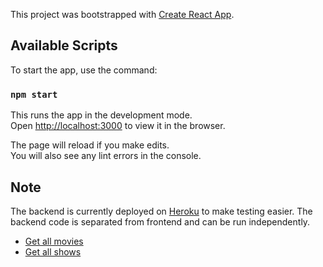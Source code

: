 This project was bootstrapped with [Create React App](https://github.com/facebook/create-react-app).

## Available Scripts

To start the app, use the command:

### `npm start`

This runs the app in the development mode.<br>
Open [http://localhost:3000](http://localhost:3000) to view it in the browser.

The page will reload if you make edits.<br>
You will also see any lint errors in the console.

## Note

The backend is currently deployed on [Heroku](https://rmdb-damir.herokuapp.com) to make testing easier. The backend code is separated from frontend and can be run independently.

- [Get all movies](https://rmdb-damir.herokuapp.com/rest/getmovies.php)
- [Get all shows](https://rmdb-damir.herokuapp.com/rest/getshows.php)